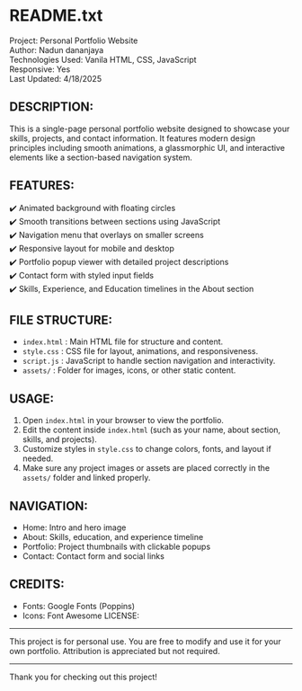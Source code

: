 README.txt
==========

Project: Personal Portfolio Website  
Author: Nadun dananjaya  
Technologies Used: Vanila HTML, CSS, JavaScript  
Responsive: Yes  
Last Updated: 4/18/2025


DESCRIPTION:
------------
This is a single-page personal portfolio website designed to showcase your skills, projects, and contact information. It features modern design principles including smooth animations, a glassmorphic UI, and interactive elements like a section-based navigation system.

FEATURES:
---------
✔️ Animated background with floating circles  
✔️ Smooth transitions between sections using JavaScript  
✔️ Navigation menu that overlays on smaller screens  
✔️ Responsive layout for mobile and desktop  
✔️ Portfolio popup viewer with detailed project descriptions  
✔️ Contact form with styled input fields  
✔️ Skills, Experience, and Education timelines in the About section  

FILE STRUCTURE:
---------------
- `index.html`       : Main HTML file for structure and content.
- `style.css`        : CSS file for layout, animations, and responsiveness.
- `script.js`        : JavaScript to handle section navigation and interactivity.
- `assets/`          : Folder for images, icons, or other static content.

USAGE:
------
1. Open `index.html` in your browser to view the portfolio.
2. Edit the content inside `index.html` (such as your name, about section, skills, and projects).
3. Customize styles in `style.css` to change colors, fonts, and layout if needed.
4. Make sure any project images or assets are placed correctly in the `assets/` folder and linked properly.

NAVIGATION:
-----------
- Home: Intro and hero image
- About: Skills, education, and experience timeline
- Portfolio: Project thumbnails with clickable popups
- Contact: Contact form and social links

CREDITS:
--------
- Fonts: Google Fonts (Poppins)
- Icons: Font Awesome
LICENSE:
--------
This project is for personal use. You are free to modify and use it for your own portfolio. Attribution is appreciated but not required.

---

Thank you for checking out this project!
